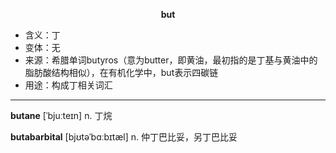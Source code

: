 
**<center>but</center>**

- <span class="definition">含义：丁</span>
- <span class="definition">变体：无</span>
- <span class="definition">来源：希腊单词butyros（意为butter，即黄油，最初指的是丁基与黄油中的脂肪酸结构相似），在有机化学中，but表示四碳链</span>
- <span class="definition">用途：构成丁相关词汇</span>

---

<span class="vocabulary">**butane**</span> [ˈbjuːteɪn] n. 丁烷

<span class="vocabulary">**butabarbital**</span> [bjʊtəˈbɑːbɪtæl] n. 仲丁巴比妥，另丁巴比妥

